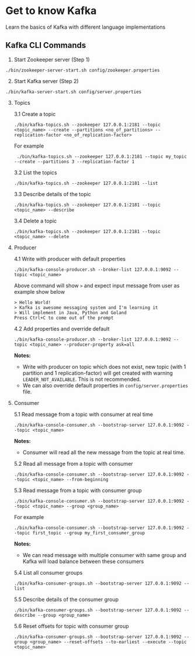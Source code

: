 # Get to know Kafka

Learn the basics of Kafka with different language implementations

## Kafka CLI Commands

1. Start Zookeeper server (Step 1)

```
./bin/zookeeper-server-start.sh config/zookeeper.properties
```

2. Start Kafka server (Step 2)

```
./bin/kafka-server-start.sh config/server.properties
```

3. Topics

    3.1 Create a topic

    ```
    ./bin/kafka-topics.sh --zookeeper 127.0.0.1:2181 --topic <topic_name> --create --partitions <no_of_partitions> --replication-factor <no_of_replication-factor>
    ```

    For example
    ```
     ./bin/kafka-topics.sh --zookeeper 127.0.0.1:2181 --topic my_topic --create --partitions 3 --replication-factor 1
    ```

    3.2 List the topics

    ```
    ./bin/kafka-topics.sh --zookeeper 127.0.0.1:2181 --list
    ```

    3.3 Describe details of the topic

    ```
    ./bin/kafka-topics.sh --zookeeper 127.0.0.1:2181 --topic <topic_name> --describe
    ```

    3.4 Delete a topic

    ```
    ./bin/kafka-topics.sh --zookeeper 127.0.0.1:2181 --topic <topic_name> --delete
    ```

4. Producer

    4.1 Write with producer with default properties

    ```
    ./bin/kafka-console-producer.sh --broker-list 127.0.0.1:9092 --topic <topic_name>
    ```

    Above command will show `>` and expect input message from user as example show below
    
    ```
    > Hello World!
    > Kafka is awesome messaging system and I'm learning it
    > Will implement in Java, Python and Goland
    Press Ctrl+C to come out of the prompt
    ```

    4.2 Add properties and override default

    ```
    ./bin/kafka-console-producer.sh --broker-list 127.0.0.1:9092 --topic <topic_name> --producer-property ask=all
    ```

    **Notes:**
    
    * Write with producer on topic which does not exist, new topic (with 1 partition and 1 replication-factor) will get created with warning `LEADER_NOT_AVAILABLE`. This is not recommended.
    * We can also override default properties in `config/server.properties` file.

5. Consumer

    5.1 Read message from a topic with consumer at real time

    ```
    ./bin/kafka-console-consumer.sh --bootstrap-server 127.0.0.1:9092 --topic <topic_name>
    ```

    **Notes:**
    
    * Consumer will read all the new message from the topic at real time.

    5.2 Read all message from a topic with consumer

    ```
    ./bin/kafka-console-consumer.sh --bootstrap-server 127.0.0.1:9092 --topic <topic_name> --from-beginning
    ```

    5.3 Read message from a topic with consumer group

    ```
    ./bin/kafka-console-consumer.sh --bootstrap-server 127.0.0.1:9092 --topic <topic_name> --group <group_name>
    ```

    For example

    ```
    ./bin/kafka-console-consumer.sh --bootstrap-server 127.0.0.1:9092 --topic first_topic --group my_first_consumer_group
    ```

    **Notes:**
    
    * We can read message with multiple consumer with same group and Kafka will load balance between these consumers

    5.4 List all consumer groups

    ```
    ./bin/kafka-consumer-groups.sh --bootstrap-server 127.0.0.1:9092 --list
    ```

    5.5 Describe details of the consumer group

    ```
    ./bin/kafka-consumer-groups.sh --bootstrap-server 127.0.0.1:9092 --describe --group <group_name>
    ```

    5.6 Reset offsets for topic with consumer group

    ```
    ./bin/kafka-consumer-groups.sh --bootstrap-server 127.0.0.1:9092 --group <group_name> --reset-offsets --to-earliest --execute --topic <topic_name>
    ```